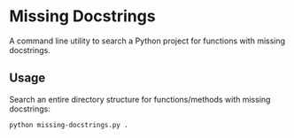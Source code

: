 # Missing Docstrings

A command line utility to search a Python project for functions with missing docstrings.

## Usage

Search an entire directory structure for functions/methods with missing docstrings:

```
python missing-docstrings.py .
```
